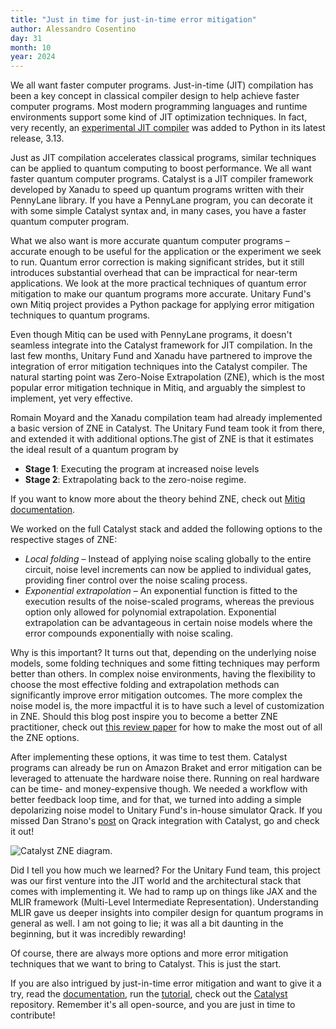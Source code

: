 ```yaml
---
title: "Just in time for just-in-time error mitigation"
author: Alessandro Cosentino
day: 31
month: 10
year: 2024
---
```


We all want faster computer programs. Just-in-time (JIT) compilation has been a key concept in classical compiler design to help achieve faster computer programs. Most modern programming languages and runtime environments support some kind of JIT optimization techniques. In fact, very recently, an [experimental JIT compiler](https://docs.python.org/3/whatsnew/3.13.html#whatsnew313-jit-compiler) was added to Python in its latest release, 3.13.

Just as JIT compilation accelerates classical programs, similar techniques can be applied to quantum computing to boost performance. We all want faster quantum computer programs.  Catalyst is a JIT compiler framework developed by Xanadu to speed up quantum programs written with their PennyLane library. If you have a PennyLane program, you can decorate it with some simple Catalyst syntax and, in many cases, you have a faster quantum computer program.

What we also want is more accurate quantum computer programs – accurate enough to be useful for the application or the experiment we seek to run. Quantum error correction is making significant strides, but it still introduces substantial overhead that can be impractical for near-term applications. We look at the more practical techniques of quantum error mitigation to make our quantum programs more accurate. Unitary Fund's own Mitiq project provides a Python package for applying error mitigation techniques to quantum programs. 

Even though Mitiq can be used with PennyLane programs, it doesn't seamless integrate into the Catalyst framework for JIT compilation. In the last few months, Unitary Fund and Xanadu have partnered to improve the integration of error mitigation techniques into the Catalyst compiler. The natural starting point was Zero-Noise Extrapolation (ZNE), which is
the most popular error mitigation technique in Mitiq, and arguably the simplest to implement, yet very effective.

Romain Moyard and the Xanadu compilation team had already implemented a basic version of ZNE in Catalyst. The Unitary Fund team took it from there, and extended it with additional options.The gist of ZNE is that it estimates the ideal result of a quantum program by 
- **Stage 1**: Executing the program at increased noise levels
- **Stage 2**: Extrapolating back to the zero-noise regime.

If you want to know more about the theory behind ZNE, check out [Mitiq documentation](https://mitiq.readthedocs.io/en/stable/guide/zne-5-theory.html).

We worked on the full Catalyst stack and added the following options to the respective stages of ZNE:

- _Local folding_ – Instead of applying noise scaling globally to the entire circuit, noise level increments can now be applied to individual gates, providing finer control over the noise scaling process.
- _Exponential extrapolation_ – An exponential function is fitted to the execution results of the noise-scaled programs, whereas the previous option only allowed for polynomial extrapolation. Exponential extrapolation can be advantageous in certain noise models where the error compounds exponentially with noise scaling.

Why is this important? It turns out that, depending on the underlying noise models, 
some folding techniques and some fitting techniques may perform better than others. 
In complex noise environments, having the flexibility to choose the most effective folding and extrapolation methods can significantly improve error mitigation outcomes. The more complex the noise model is, the more impactful it is to have such a level of customization in ZNE. Should this blog post inspire you to become a better ZNE practitioner, check out [this review paper](https://arxiv.org/abs/2307.05203) for how to make the most out of all the ZNE options.

After implementing these options, it was time to test them. Catalyst programs can already be run on Amazon Braket and error mitigation can be leveraged to attenuate the hardware noise there. Running on real hardware can be time- and money-expensive though. 
We needed a workflow with better feedback loop time, and for that, we turned into adding a simple depolarizing noise model to Unitary Fund's in-house simulator Qrack. If you missed Dan Strano's [post](https://unitary.fund/posts/2024_qrack_catalyst/) on Qrack integration with Catalyst, go and check it out!

![Catalyst ZNE diagram.](/images/catalyst-zne-diagram.png)

Did I tell you how much we learned? For the Unitary Fund team, this project was our first venture into the JIT world and the architectural stack that comes with implementing it. 
We had to ramp up on things like JAX and the MLIR framework (Multi-Level Intermediate Representation). Understanding MLIR gave us deeper insights into compiler design for quantum programs in general as well. I am not going to lie; it was all a bit daunting in the beginning, but it was incredibly rewarding!

Of course, there are always more options and more error mitigation techniques that we want to bring to Catalyst. This is just the start.

If you are also intrigued by just-in-time error mitigation and want to give it a try, 
read the [documentation](https://docs.pennylane.ai/projects/catalyst/en/latest/code/api/catalyst.mitigate_with_zne.html), run the [tutorial](https://pennylane.ai/qml/demos/tutorial_zne_catalyst), check out the [Catalyst](https://github.com/PennyLaneAI/catalyst) repository. Remember it's all open-source, and you are just in time to contribute!
